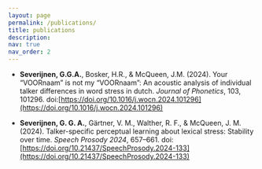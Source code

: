 ```yaml
---
layout: page
permalink: /publications/
title: publications
description:
nav: true
nav_order: 2
---
```


<!-- _pages/publications.md -->

<!-- Bibsearch Feature -->

<!--<i class="fa-solid fa-circle fa-2xs"></i> -->

- **Severĳnen, G.G.A.**, Bosker, H.R., & McQueen, J.M. (2024). Your “VOORnaam” is not my “VOORnaam”: An acoustic analysis of individual talker differences in word stress in dutch. *Journal of Phonetics*, 103, 101296. doi:[https://doi.org/10.1016/j.wocn.2024.101296](https://doi.org/10.1016/j.wocn.2024.101296)  

[<i class="fa-regular fa-file-pdf"></i> ](https://pdf.sciencedirectassets.com/272464/1-s2.0-S0095447024X00029/1-s2.0-S0095447024000020/main.pdf?X-Amz-Security-Token=IQoJb3JpZ2luX2VjECwaCXVzLWVhc3QtMSJIMEYCIQCxeA%2BQA%2FrjavBCJbgDQIzGXYuUYbyo7BSZ55%2BteAN%2BMQIhAJuo74ggI34653rOY6XQXlVIA7fHkLt0nQH%2FOHmzYKeZKrwFCKX%2F%2F%2F%2F%2F%2F%2F%2F%2F%2FwEQBRoMMDU5MDAzNTQ2ODY1Igz4s8TAP29zUB9UtE0qkAU5NxaH5eyQix%2FKVC0LYvR9pW0pSfN4zIP3NkpauHQClWSv59LYGpvmfvBKAgoMQ8IfUGUQ6Yu0P%2F37UdcWf1kCHMpxsGfsFPQY2wMc1C1lWJxvppRwJ8CrBLEV2n0s9N4G5qcuWoLXVe%2FMi0Y5Wd%2FTTYIV7WhclgKMFBffOCkOEWYdbVahBRbyD8D99NwF7CLVIpu%2F4NjtyJyv1cXBzQCaNr%2FiDz9P2JmU5j8Res%2F2r1xXyXlY7JLW3F2WFg42Z91BmzTmDhsVgEzoRuXLGVG2XSthvbj%2Fyw0c2LRSs%2FIY9CtYjFdsyaYSsMiR4LCBN7yOSQldUCa3X6qbvQM%2BEkLWzJ7rsvYxeyC8ZqregkM4JnaP6yhw0I45bVo9mpsQrXPzm9mU%2FWcGEkLeeCL8lN5cfHbccZ4EplIDlAL56rXtwaunKa44yvyxkIWE194ToKujrr0kIyZyHkCRiGNTjemkv2JyQJjGoP23fM0YGkrVgL5dp7ebrZKG9aA%2Bw%2BU8d6jVGN6AIB%2BHtQOjs4YJ%2FV%2BVyOegaE9sgib%2FY3x%2F%2Fr8wGtsJXcS91nw4rrI9jML59Hy4Ycc8BwEwdus3y%2FeTgJ7AgUyveMAKV9zh5Roc87h%2FWFKitb8z%2FgKZmvm3Lri%2BKOEMeBnTYHoQ94pZcNsNJkD5NKtgVPChqUlJ0572GDwmY%2FcrZA6Ii%2BPYKsTL7%2Blwrcc8QNZ%2FdkMfKmf39r5%2Byqco%2B2yADo09Zdif4Pp35Te%2B4fqAfVT67s8T9cS2yLeaxtejjYSVY1AUxexw3vIpOyQicrqTd034fYzVPX9y67D6RDvCNNxlHYSYisWnSFnC8vsgaH1fzg%2BKrK9ttWL7xLWwH%2Bwo6QdJxJc0PnuspMpvoDD7gJO5BjqwAeDTkWbCJvvhSe4ffRdf2AWfkSGbRV9ekXClzzsyJ5q8%2Bx65vbmzUZZXn1icxXjU04kuMiOy4WYAnhu3YFSUH6h5AH0UGt55ZFrA61InXuJ%2Fjqa7Q0D38f6mqRPqeLKuKkpGaBvYTSqSOuyi3Aopf6%2Fb2CP5AuhNnlrqVxQwoT4fzvlGyyZxNxrmTcZg7ZCoocakVGdERZL%2FpZ1hBh0j1%2BwrCZFvOh5DcMh9GwCt3Gjr&X-Amz-Algorithm=AWS4-HMAC-SHA256&X-Amz-Date=20241101T130026Z&X-Amz-SignedHeaders=host&X-Amz-Expires=300&X-Amz-Credential=ASIAQ3PHCVTYSKL4SK73%2F20241101%2Fus-east-1%2Fs3%2Faws4_request&X-Amz-Signature=6b1c352edff3e2f10d979f034417f63b87e9bcd739132b1a6d3ee64562aa63c9&hash=124c0e096d1564958fed61905c039ec63ac577949d45dc26b24b1658fb2f4a48&host=68042c943591013ac2b2430a89b270f6af2c76d8dfd086a07176afe7c76c2c61&pii=S0095447024000020&tid=spdf-dab6c220-768a-422e-8648-c217f2e92135&sid=4151a09b2731314c710ad3524e7f1d1ba1d4gxrqb&type=client&tsoh=d3d3LnNjaWVuY2VkaXJlY3QuY29t&ua=0f165f020d0451555104&rr=8dbc115b1d64babd&cc=it)    <i class="fa-solid fa-database"></i>

- **Severĳnen, G. G. A.**, Gärtner, V. M., Walther, R. F., & McQueen, J. M. (2024). Talker-specific perceptual
learning about lexical stress: Stability over time. *Speech Prosody 2024*, 657–661. doi:[https://doi.org/10.21437/SpeechProsody.2024-133](https://doi.org/10.21437/SpeechProsody.2024-133)

